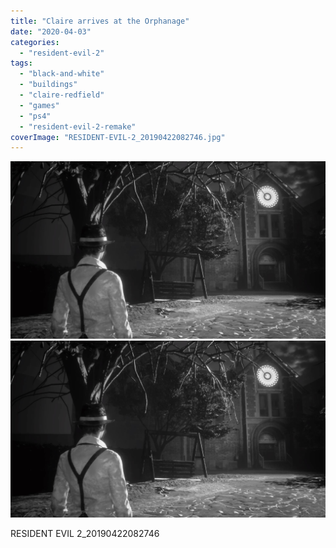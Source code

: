 ```yaml
---
title: "Claire arrives at the Orphanage"
date: "2020-04-03"
categories: 
  - "resident-evil-2"
tags: 
  - "black-and-white"
  - "buildings"
  - "claire-redfield"
  - "games"
  - "ps4"
  - "resident-evil-2-remake"
coverImage: "RESIDENT-EVIL-2_20190422082746.jpg"
---
```


[![](images/RESIDENT-EVIL-2_20190422082746.jpg)](images/RESIDENT-EVIL-2_20190422082746.jpg)
[![](images/RESIDENT-EVIL-2_20190422082746.jpg)](images/RESIDENT-EVIL-2_20190422082746.jpg)

RESIDENT EVIL 2\_20190422082746
